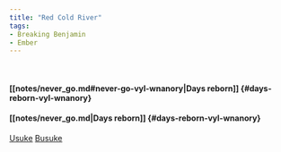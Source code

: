 ```yaml
---
title: "Red Cold River"
tags:
- Breaking Benjamin
- Ember
---
```

&nbsp;
#### [[notes/never_go.md#never-go-vyl-wnanory|Days reborn]] {#days-reborn-vyl-wnanory}
#### [[notes/never_go.md|Days reborn]] {#days-reborn-vyl-wnanory}
[Usuke](notes/never_go.md#never-go-vyl-wnanory)
[Busuke](notes/never_go.md)
